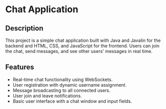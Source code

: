 # Chat Application

## Description

This project is a simple chat application built with Java and Javalin for the backend and HTML, CSS, and JavaScript for the frontend. Users can join the chat, send messages, and see other users' messages in real time.

## Features

- Real-time chat functionality using WebSockets.
- User registration with dynamic username assignment.
- Message broadcasting to all connected users.
- User join and leave notifications.
- Basic user interface with a chat window and input fields.
